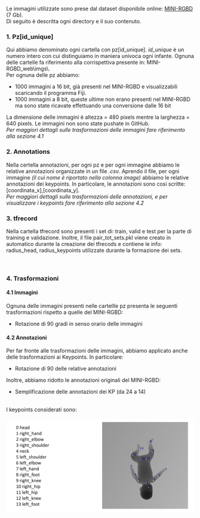 Le immagini utilizzate sono prese dal dataset disponibile online: <a href="https://www.iosb.fraunhofer.de/en/competences/image-exploitation/object-recognition/sensor-networks/motion-analysis.html ">MINI-RGBD</a> (7 Gb).
<br>
Di seguito è descritta ogni directory e il suo contenuto.

<h3> 1. Pz[id_unique] </h3>
Qui abbiamo denominato ogni cartella con pz[id_unique]. <i>id_unique</i> è un numero intero con cui distinguiamo in maniera univoca ogni infante. 
Ognuna delle cartelle fa riferimento alla corrispettiva presente in:  MINI-RGBD_web\imgs\.
<br>
Per ognuna delle pz<id_unique> abbiamo:
<ul>
  <li>1000 immagini a 16 bit, già presenti nel MINI-RGBD e visualizzabili scaricando il programma Fiji.</li>
  <li>1000 immagini a 8 bit, queste ultime non erano presenti nel MINI-RGBD ma sono state ricavate effettuando una conversione dalle 16 bit</li>
</ul>
La dimensione delle immagini è altezza = 480 pixels mentre la larghezza = 640 pixels. Le immagini non sono state pushate in GitHub.
<br>
<i>Per maggiori dettagli sulle trasformazioni delle immagini fare riferimento alla sezione 4.1</i>


<h3> 2. Annotations </h3>
Nella certella annotazioni, per ogni pz e per ogni immagine abbiamo le relative annotazioni organizzate in un file <i>.csv</i>.
Aprendo il file, per ogni immagine <i>(il cui nome è riportato nella colonna image)</i> abbiamo le relative annotazioni dei keypoints. 
In particolare, le annotazioni sono cosi scritte: [coordinata_x],[coordinata_y].
<br>
<i>Per maggiori dettagli sulle trasformazioni delle annotazioni, e per visualizzare i keypoints fare riferimento alla sezione 4.2</i>

<h3> 3. tfrecord </h3>
Nella cartella tfrecord sono presenti i set di: train, valid e test per la parte di training e validazione.
Inoltre, il file pair_tot_sets.pkl viene creato in automatico durante la creazione dei tfrecods e contiene le info: radius_head, radius_keypoints utilizzate durante la formazione dei sets.
<br><br><br>
<h3> 4.  Trasformazioni </h3> 

<h4> 4.1 Immagini </h4> 
Ognuna delle immagini presenti nelle cartellle pz<num_unique_infante> presenta le seguenti trasformazioni rispetto a quelle del MINI-RGBD:
<ul>
  <li>Rotazione di 90 gradi in senso orario delle immagini</li>
</ul>

<h4> 4.2 Annotazioni </h4> 
Per far fronte alle trasformazioni delle immagini, abbiamo applicato anche delle trasformazioni ai Keypoints. In particolare:
<ul>
  <li>Rotazione di 90 delle relative annotazioni</li>
</ul>

Inoltre, abbiamo ridotto le annotazioni originali del MINI-RGBD:
<ul>
  <li>Semplificazione delle annotazioni dei KP (da 24 a 14)</li>
</ul>
<br>
I keypoints considerati sono:
<br><br>
<img src="./annotations/annotations.png">
<br><br>





